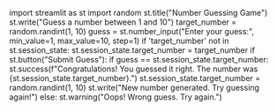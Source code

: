 import streamlit as st
import random
st.title("Number Guessing Game")
st.write("Guess a number between 1 and 10")
target_number = random.randint(1, 10)
guess = st.number_input("Enter your guess:", min_value=1, max_value=10, step=1)
if 'target_number' not in st.session_state:
    st.session_state.target_number = target_number
if st.button("Submit Guess"):
    if guess == st.session_state.target_number:
        st.success(f"Congratulations! You guessed it right. The number was {st.session_state.target_number}.")
        st.session_state.target_number = random.randint(1, 10)
        st.write("New number generated. Try guessing again!")
    else:
        st.warning("Oops! Wrong guess. Try again.")

<!---
Kishore29012007/Kishore29012007 is a ✨ special ✨ repository because its `README.md` (this file) appears on your GitHub profile.
You can click the Preview link to take a look at your changes.
--->
